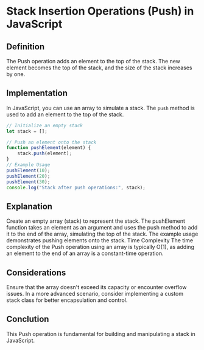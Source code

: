 # Stack Insertion Operations (Push) in JavaScript


## Definition
The Push operation adds an element to the top of the stack. The new element becomes the top of the stack, and the size of the stack increases by one.

## Implementation
In JavaScript, you can use an array to simulate a stack. The `push` method is used to add an element to the top of the stack.

```javascript
// Initialize an empty stack
let stack = [];

// Push an element onto the stack
function pushElement(element) {
    stack.push(element);
}
// Example Usage
pushElement(10);
pushElement(20);
pushElement(30);
console.log("Stack after push operations:", stack);
```
## Explanation
Create an empty array (stack) to represent the stack.
The pushElement function takes an element as an argument and uses the push method to add it to the end of the array, simulating the top of the stack.
The example usage demonstrates pushing elements onto the stack.
Time Complexity
The time complexity of the Push operation using an array is typically O(1), as adding an element to the end of an array is a constant-time operation.

## Considerations
Ensure that the array doesn't exceed its capacity or encounter overflow issues.
In a more advanced scenario, consider implementing a custom stack class for better encapsulation and control.
## Conclution
This Push operation is fundamental for building and manipulating a stack in JavaScript.